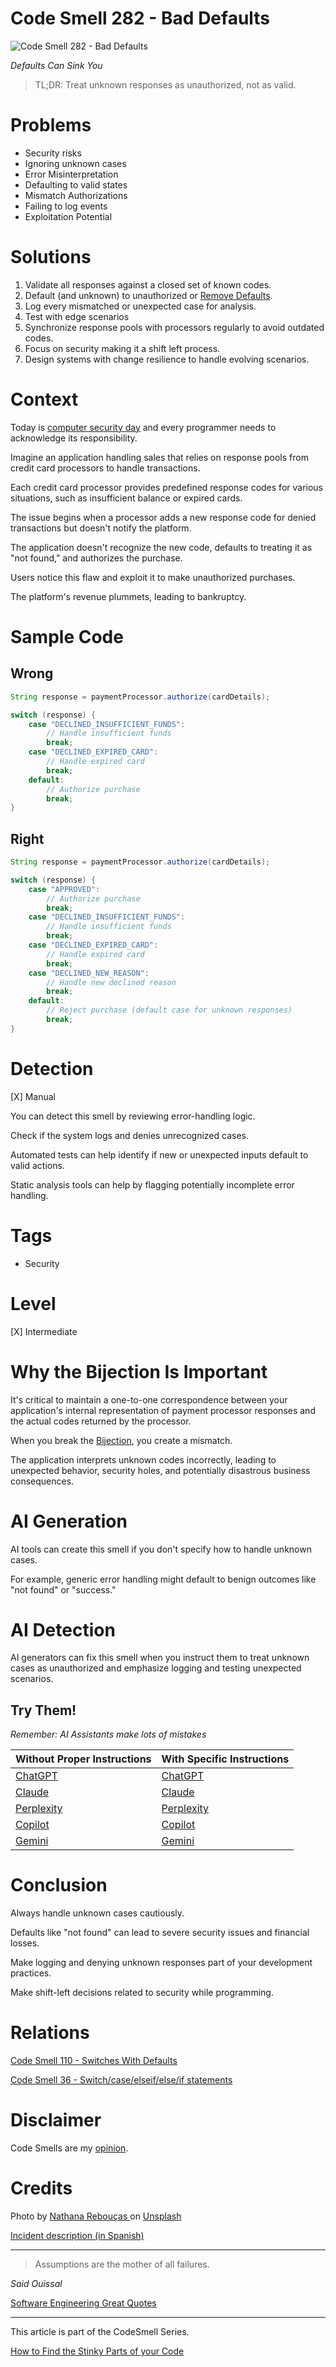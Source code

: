 # Code Smell 282 - Bad Defaults

![Code Smell 282 - Bad Defaults](Code%20Smell%20282%20-%20Bad%20Defaults.jpg)

*Defaults Can Sink You*

> TL;DR: Treat unknown responses as unauthorized, not as valid.

# Problems

- Security risks
- Ignoring unknown cases
- Error Misinterpretation
- Defaulting to valid states
- Mismatch Authorizations
- Failing to log events
- Exploitation Potential

# Solutions

1. Validate all responses against a closed  set of known codes.
2. Default (and unknown) to unauthorized or [Remove Defaults](https://github.com/mcsee/Software-Design-Articles/tree/main/Articles/Code%20Smells/Code%20Smell%20110%20-%20Switches%20With%20Defaults/readme.md).
3. Log every mismatched or unexpected case for analysis.
4. Test with edge scenarios
5. Synchronize response pools with processors regularly to avoid outdated codes.
6. Focus on security making it a shift left process.
7. Design systems with change resilience to handle evolving scenarios.

# Context

Today is [computer security day](https://www.nationaldaycalendar.com/national-day/computer-security-day-november-30) and every programmer needs to acknowledge its responsibility. 

Imagine an application handling sales that relies on response pools from credit card processors to handle transactions. 

Each credit card processor provides predefined response codes for various situations, such as insufficient balance or expired cards.

The issue begins when a processor adds a new response code for denied transactions but doesn't notify the platform. 

The application doesn't recognize the new code, defaults to treating it as "not found," and authorizes the purchase. 

Users notice this flaw and exploit it to make unauthorized purchases. 

The platform's revenue plummets, leading to bankruptcy.

# Sample Code

## Wrong

<!-- [Gist Url](https://gist.github.com/mcsee/a71157328cdafbfe6c0639fe6c64b361) -->

```java
String response = paymentProcessor.authorize(cardDetails);

switch (response) {
    case "DECLINED_INSUFFICIENT_FUNDS":
        // Handle insufficient funds
        break;
    case "DECLINED_EXPIRED_CARD":
        // Handle expired card
        break;
    default:
        // Authorize purchase
        break;
}
``` 

## Right

<!-- [Gist Url](https://gist.github.com/mcsee/fc8724bf7b47ece2dad8a3ac2c44a85f) -->

```java
String response = paymentProcessor.authorize(cardDetails);

switch (response) {
    case "APPROVED":
        // Authorize purchase
        break;
    case "DECLINED_INSUFFICIENT_FUNDS":
        // Handle insufficient funds
        break;
    case "DECLINED_EXPIRED_CARD":
        // Handle expired card
        break;
    case "DECLINED_NEW_REASON":
        // Handle new declined reason
        break;
    default:
        // Reject purchase (default case for unknown responses)
        break;
}
``` 

# Detection

[X] Manual

You can detect this smell by reviewing error-handling logic. 

Check if the system logs and denies unrecognized cases. 

Automated tests can help identify if new or unexpected inputs default to valid actions.

Static analysis tools can help by flagging potentially incomplete error handling.

# Tags

- Security

# Level

[X] Intermediate 

# Why the Bijection Is Important

It's critical to maintain a one-to-one correspondence between your application's internal representation of payment processor responses and the actual codes returned by the processor. 

When you break the [Bijection](https://github.com/mcsee/Software-Design-Articles/tree/main/Articles/Theory/The%20One%20and%20Only%20Software%20Design%20Principle/readme.md), you create a mismatch. 

The application interprets unknown codes incorrectly, leading to unexpected behavior, security holes, and potentially disastrous business consequences.

# AI Generation

AI tools can create this smell if you don't specify how to handle unknown cases. 

For example, generic error handling might default to benign outcomes like "not found" or "success."

# AI Detection

AI generators can fix this smell when you instruct them to treat unknown cases as unauthorized and emphasize logging and testing unexpected scenarios.

## Try Them!

*Remember: AI Assistants make lots of mistakes*

| Without Proper Instructions    | With Specific Instructions |
| -------- | ------- |
| [ChatGPT](https://chat.openai.com/?q=Correct+and+explain+this+code%3A+%60%60%60java%0D%0AString+response+%3D+paymentProcessor.authorize%28cardDetails%29%3B%0D%0A%0D%0Aswitch+%28response%29+%7B%0D%0A++++case+%22DECLINED_INSUFFICIENT_FUNDS%22%3A%0D%0A++++++++%2F%2F+Handle+insufficient+funds%0D%0A++++++++break%3B%0D%0A++++case+%22DECLINED_EXPIRED_CARD%22%3A%0D%0A++++++++%2F%2F+Handle+expired+card%0D%0A++++++++break%3B%0D%0A++++default%3A%0D%0A++++++++%2F%2F+Authorize+purchase%0D%0A++++++++break%3B%0D%0A%7D%0D%0A%60%60%60) | [ChatGPT](https://chat.openai.com/?q=Remove+the+default+throwing+errors+on+unexpected+cases%3A+%60%60%60java%0D%0AString+response+%3D+paymentProcessor.authorize%28cardDetails%29%3B%0D%0A%0D%0Aswitch+%28response%29+%7B%0D%0A++++case+%22DECLINED_INSUFFICIENT_FUNDS%22%3A%0D%0A++++++++%2F%2F+Handle+insufficient+funds%0D%0A++++++++break%3B%0D%0A++++case+%22DECLINED_EXPIRED_CARD%22%3A%0D%0A++++++++%2F%2F+Handle+expired+card%0D%0A++++++++break%3B%0D%0A++++default%3A%0D%0A++++++++%2F%2F+Authorize+purchase%0D%0A++++++++break%3B%0D%0A%7D%0D%0A%60%60%60) |
| [Claude](https://claude.ai/new?q=Correct+and+explain+this+code%3A+%60%60%60java%0D%0AString+response+%3D+paymentProcessor.authorize%28cardDetails%29%3B%0D%0A%0D%0Aswitch+%28response%29+%7B%0D%0A++++case+%22DECLINED_INSUFFICIENT_FUNDS%22%3A%0D%0A++++++++%2F%2F+Handle+insufficient+funds%0D%0A++++++++break%3B%0D%0A++++case+%22DECLINED_EXPIRED_CARD%22%3A%0D%0A++++++++%2F%2F+Handle+expired+card%0D%0A++++++++break%3B%0D%0A++++default%3A%0D%0A++++++++%2F%2F+Authorize+purchase%0D%0A++++++++break%3B%0D%0A%7D%0D%0A%60%60%60) | [Claude](https://claude.ai/new?q=Remove+the+default+throwing+errors+on+unexpected+cases%3A+%60%60%60java%0D%0AString+response+%3D+paymentProcessor.authorize%28cardDetails%29%3B%0D%0A%0D%0Aswitch+%28response%29+%7B%0D%0A++++case+%22DECLINED_INSUFFICIENT_FUNDS%22%3A%0D%0A++++++++%2F%2F+Handle+insufficient+funds%0D%0A++++++++break%3B%0D%0A++++case+%22DECLINED_EXPIRED_CARD%22%3A%0D%0A++++++++%2F%2F+Handle+expired+card%0D%0A++++++++break%3B%0D%0A++++default%3A%0D%0A++++++++%2F%2F+Authorize+purchase%0D%0A++++++++break%3B%0D%0A%7D%0D%0A%60%60%60) |
| [Perplexity](https://perplexity.ai/?q=Correct+and+explain+this+code%3A+%60%60%60java%0D%0AString+response+%3D+paymentProcessor.authorize%28cardDetails%29%3B%0D%0A%0D%0Aswitch+%28response%29+%7B%0D%0A++++case+%22DECLINED_INSUFFICIENT_FUNDS%22%3A%0D%0A++++++++%2F%2F+Handle+insufficient+funds%0D%0A++++++++break%3B%0D%0A++++case+%22DECLINED_EXPIRED_CARD%22%3A%0D%0A++++++++%2F%2F+Handle+expired+card%0D%0A++++++++break%3B%0D%0A++++default%3A%0D%0A++++++++%2F%2F+Authorize+purchase%0D%0A++++++++break%3B%0D%0A%7D%0D%0A%60%60%60) | [Perplexity](https://perplexity.ai/?q=Remove+the+default+throwing+errors+on+unexpected+cases%3A+%60%60%60java%0D%0AString+response+%3D+paymentProcessor.authorize%28cardDetails%29%3B%0D%0A%0D%0Aswitch+%28response%29+%7B%0D%0A++++case+%22DECLINED_INSUFFICIENT_FUNDS%22%3A%0D%0A++++++++%2F%2F+Handle+insufficient+funds%0D%0A++++++++break%3B%0D%0A++++case+%22DECLINED_EXPIRED_CARD%22%3A%0D%0A++++++++%2F%2F+Handle+expired+card%0D%0A++++++++break%3B%0D%0A++++default%3A%0D%0A++++++++%2F%2F+Authorize+purchase%0D%0A++++++++break%3B%0D%0A%7D%0D%0A%60%60%60) |
| [Copilot](https://www.bing.com/chat?showconv=1&sendquery=1&q=Correct+and+explain+this+code%3A+%60%60%60java%0D%0AString+response+%3D+paymentProcessor.authorize%28cardDetails%29%3B%0D%0A%0D%0Aswitch+%28response%29+%7B%0D%0A++++case+%22DECLINED_INSUFFICIENT_FUNDS%22%3A%0D%0A++++++++%2F%2F+Handle+insufficient+funds%0D%0A++++++++break%3B%0D%0A++++case+%22DECLINED_EXPIRED_CARD%22%3A%0D%0A++++++++%2F%2F+Handle+expired+card%0D%0A++++++++break%3B%0D%0A++++default%3A%0D%0A++++++++%2F%2F+Authorize+purchase%0D%0A++++++++break%3B%0D%0A%7D%0D%0A%60%60%60) | [Copilot](https://www.bing.com/chat?showconv=1&sendquery=1&q=Remove+the+default+throwing+errors+on+unexpected+cases%3A+%60%60%60java%0D%0AString+response+%3D+paymentProcessor.authorize%28cardDetails%29%3B%0D%0A%0D%0Aswitch+%28response%29+%7B%0D%0A++++case+%22DECLINED_INSUFFICIENT_FUNDS%22%3A%0D%0A++++++++%2F%2F+Handle+insufficient+funds%0D%0A++++++++break%3B%0D%0A++++case+%22DECLINED_EXPIRED_CARD%22%3A%0D%0A++++++++%2F%2F+Handle+expired+card%0D%0A++++++++break%3B%0D%0A++++default%3A%0D%0A++++++++%2F%2F+Authorize+purchase%0D%0A++++++++break%3B%0D%0A%7D%0D%0A%60%60%60) |
| [Gemini](https://gemini.google.com/?q=Correct+and+explain+this+code%3A+%60%60%60java%0D%0AString+response+%3D+paymentProcessor.authorize%28cardDetails%29%3B%0D%0A%0D%0Aswitch+%28response%29+%7B%0D%0A++++case+%22DECLINED_INSUFFICIENT_FUNDS%22%3A%0D%0A++++++++%2F%2F+Handle+insufficient+funds%0D%0A++++++++break%3B%0D%0A++++case+%22DECLINED_EXPIRED_CARD%22%3A%0D%0A++++++++%2F%2F+Handle+expired+card%0D%0A++++++++break%3B%0D%0A++++default%3A%0D%0A++++++++%2F%2F+Authorize+purchase%0D%0A++++++++break%3B%0D%0A%7D%0D%0A%60%60%60) | [Gemini](https://gemini.google.com/?q=Remove+the+default+throwing+errors+on+unexpected+cases%3A+%60%60%60java%0D%0AString+response+%3D+paymentProcessor.authorize%28cardDetails%29%3B%0D%0A%0D%0Aswitch+%28response%29+%7B%0D%0A++++case+%22DECLINED_INSUFFICIENT_FUNDS%22%3A%0D%0A++++++++%2F%2F+Handle+insufficient+funds%0D%0A++++++++break%3B%0D%0A++++case+%22DECLINED_EXPIRED_CARD%22%3A%0D%0A++++++++%2F%2F+Handle+expired+card%0D%0A++++++++break%3B%0D%0A++++default%3A%0D%0A++++++++%2F%2F+Authorize+purchase%0D%0A++++++++break%3B%0D%0A%7D%0D%0A%60%60%60) | 

# Conclusion

Always handle unknown cases cautiously. 

Defaults like "not found" can lead to severe security issues and financial losses. 

Make logging and denying unknown responses part of your development practices.

Make shift-left decisions related to security while programming.

# Relations

[Code Smell 110 - Switches With Defaults](https://github.com/mcsee/Software-Design-Articles/tree/main/Articles/Code%20Smells/Code%20Smell%20110%20-%20Switches%20With%20Defaults/readme.md)

[Code Smell 36 - Switch/case/elseif/else/if statements](https://github.com/mcsee/Software-Design-Articles/tree/main/Articles/Code%20Smells/Code%20Smell%2036%20-%20Switch%20case%20elseif%20else%20if%20statements/readme.md)

# Disclaimer

Code Smells are my [opinion](https://github.com/mcsee/Software-Design-Articles/tree/main/Articles/Blogging/I%20Wrote%20More%20than%2090%20Articles%20on%202021%20Here%20is%20What%20I%20Learned/readme.md).

# Credits

Photo by [Nathana Rebouças ](https://unsplash.com/@nathanareboucas) on [Unsplash](https://unsplash.com/photos/a-person-holding-a-credit-card-and-a-cell-phone-aGkR0b7hgI8)      

[Incident description (in Spanish)](https://www.youtube.com/watch?v=J2QOejhA6ek)

---

> Assumptions are the mother of all failures.

_Said Ouissal_

[Software Engineering Great Quotes](https://github.com/mcsee/Software-Design-Articles/tree/main/Articles/Quotes/Software%20Engineering%20Great%20Quotes/readme.md) 

---

This article is part of the CodeSmell Series.

[How to Find the Stinky Parts of your Code](https://github.com/mcsee/Software-Design-Articles/tree/main/Articles/Code%20Smells/How%20to%20Find%20the%20Stinky%20parts%20of%20your%20Code/readme.md)